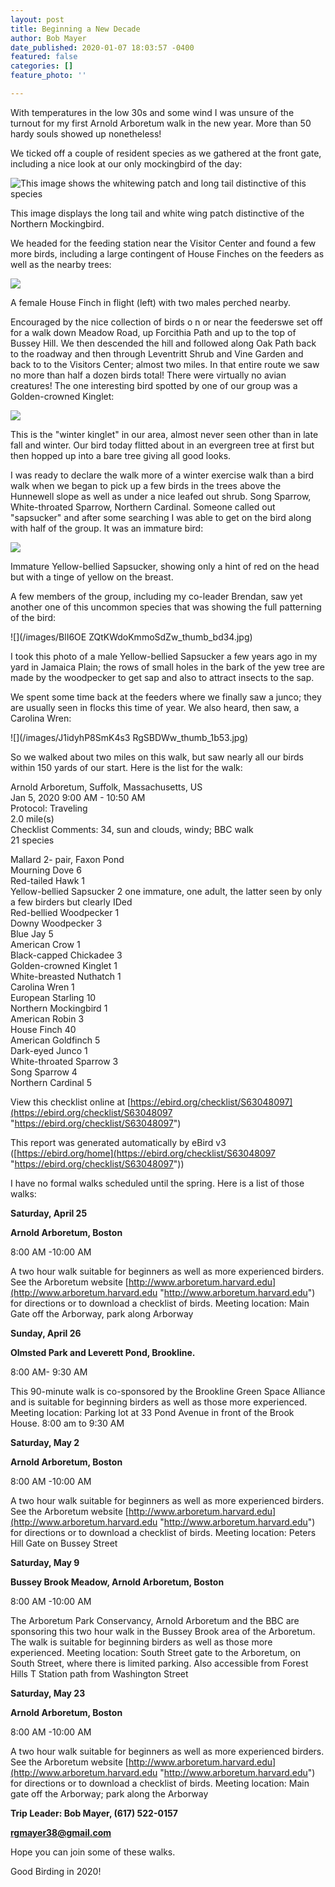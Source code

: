 ```yaml
---
layout: post
title: Beginning a New Decade
author: Bob Mayer
date_published: 2020-01-07 18:03:57 -0400
featured: false
categories: []
feature_photo: ''

---
```

With temperatures in the low 30s and some wind I was unsure of the turnout for my first Arnold Arboretum walk in the new year. More than 50 hardy souls showed up nonetheless!

We ticked off a couple of resident species as we gathered at the front gate, including a nice look at our only mockingbird of the day:

![This image shows the whitewing patch and long tail distinctive of this species](/images/TQwHShWDQ5WplU5W657DPg_thumb_229c.jpg "Northern Mockingbird")

This image displays the long tail and white wing patch distinctive of the Northern Mockingbird.

We headed for the feeding station near the Visitor Center and found a few more birds, including a large contingent of House Finches on the feeders as well as the nearby trees:

![](/images/P1070169.jpeg)

A female House Finch in flight (left) with two males perched nearby.

Encouraged by the nice collection of birds o n or near the feederswe set off for a walk down Meadow Road, up Forcithia Path and up to the top of Bussey Hill. We then descended the hill and followed along Oak Path back to the roadway and then through Leventritt Shrub and Vine Garden and back to to the Visitors Center; almost two miles. In that entire route we saw no more than half a dozen birds total!  There were virtually no avian creatures! The one interesting bird spotted by one of our group was a Golden-crowned Kinglet:

![](/images/FMYO2HYnT9iinE86g7CXFQ_thumb_73b4.jpg)

This is the "winter kinglet" in our area, almost never seen other than in late fall and winter.  Our bird today flitted about in an evergreen tree at first but then hopped up into a bare tree giving all good looks.

I was ready to declare the walk more of a winter exercise walk than a bird walk when we began to pick up a few birds in the trees above the Hunnewell slope as well as under a nice leafed out shrub.  Song Sparrow, White-throated Sparrow, Northern Cardinal. Someone called out "sapsucker" and after some searching I was able to get on the bird along with half of the group. It was an immature bird:

![](/images/P1150584.jpeg)

Immature Yellow-bellied Sapsucker, showing only a hint of red on the head but with a tinge of yellow on the breast.

A few members of the group, including my co-leader Brendan, saw yet another one of this uncommon species that was showing the full patterning of the bird:

![](/images/BlI6OE ZQtKWdoKmmoSdZw_thumb_bd34.jpg)

I took this photo of a male Yellow-bellied Sapsucker a few years ago in my yard in Jamaica Plain; the rows of small holes in the bark of the yew tree are made by the woodpecker to get sap and also to attract insects to the sap.

We spent some time back at the feeders where we finally saw a junco; they are usually seen in flocks this time of year. We also heard, then saw, a Carolina Wren:

![](/images/J1idyhP8SmK4s3 RgSBDWw_thumb_1b53.jpg)

So we walked about two miles on this walk, but saw nearly all our birds within 150 yards of our start.  Here is the list for the walk:

Arnold Arboretum, Suffolk, Massachusetts, US  
Jan 5, 2020 9:00 AM - 10:50 AM  
Protocol: Traveling  
2\.0 mile(s)  
Checklist Comments: 34, sun and clouds, windy; BBC walk  
21 species

Mallard 2- pair, Faxon Pond  
Mourning Dove 6  
Red-tailed Hawk 1  
Yellow-bellied Sapsucker 2 one immature, one adult, the latter seen by only a  few birders but clearly IDed  
Red-bellied Woodpecker 1  
Downy Woodpecker 3  
Blue Jay 5  
American Crow 1  
Black-capped Chickadee 3  
Golden-crowned Kinglet 1  
White-breasted Nuthatch 1  
Carolina Wren 1  
European Starling 10  
Northern Mockingbird 1  
American Robin 3  
House Finch 40  
American Goldfinch 5  
Dark-eyed Junco 1  
White-throated Sparrow 3  
Song Sparrow 4  
Northern Cardinal 5

View this checklist online at [https://ebird.org/checklist/S63048097](https://ebird.org/checklist/S63048097 "https://ebird.org/checklist/S63048097")

This report was generated automatically by eBird v3 ([https://ebird.org/home](https://ebird.org/checklist/S63048097 "https://ebird.org/checklist/S63048097"))

I have no formal walks scheduled until the spring. Here is a list of those walks:

**Saturday, April 25**

**Arnold Arboretum, Boston**

8:00 AM -10:00 AM

A two hour walk suitable for beginners as well as more experienced birders. See the Arboretum website [http://www.arboretum.harvard.edu](http://www.arboretum.harvard.edu "http://www.arboretum.harvard.edu") for directions or to download a checklist of birds. Meeting location: Main Gate off the Arborway, park along Arborway

**Sunday, April 26**

**Olmsted Park and Leverett Pond, Brookline.**

8:00 AM- 9:30 AM

This 90-minute walk is co-sponsored by the Brookline Green Space Alliance and is suitable for beginning birders as well as those more experienced. Meeting location: Parking lot at 33 Pond Avenue in front of the Brook House. 8:00 am to 9:30 AM

**Saturday, May 2**

**Arnold Arboretum, Boston**

8:00 AM -10:00 AM

A two hour walk suitable for beginners as well as more experienced birders. See the Arboretum website [http://www.arboretum.harvard.edu](http://www.arboretum.harvard.edu "http://www.arboretum.harvard.edu") for directions or to download a checklist of birds. Meeting location: Peters Hill Gate on Bussey Street

**Saturday, May 9**

**Bussey Brook Meadow, Arnold Arboretum, Boston**

8:00 AM -10:00 AM

The Arboretum Park Conservancy, Arnold Arboretum and the BBC are sponsoring this two hour walk in the Bussey Brook area of the Arboretum. The walk is suitable for beginning birders as well as those more experienced. Meeting location: South Street gate to the Arboretum, on South Street, where there is limited parking. Also accessible from Forest Hills T Station path from Washington Street

**Saturday, May 23**

**Arnold Arboretum, Boston**

8:00 AM -10:00 AM

A two hour walk suitable for beginners as well as more experienced birders. See the Arboretum website [http://www.arboretum.harvard.edu](http://www.arboretum.harvard.edu "http://www.arboretum.harvard.edu") for directions or to download a checklist of birds. Meeting location: Main gate off the Arborway; park along the Arborway

**Trip Leader: Bob Mayer, (617) 522-0157**

**rgmayer38@gmail.com**

Hope you can join some of these walks.

Good Birding in 2020!